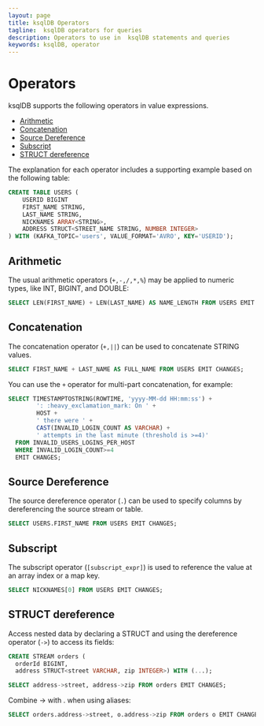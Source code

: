 ```yaml
---
layout: page
title: ksqlDB Operators
tagline:  ksqlDB operators for queries
description: Operators to use in  ksqlDB statements and queries
keywords: ksqlDB, operator
---
```


Operators
=========

ksqlDB supports the following operators in value expressions.

  - [Arithmetic](#arithmetic)
  - [Concatenation](#concatenation)
  - [Source Dereference](#source-dereference)
  - [Subscript](#subscript)
  - [STRUCT dereference](#struct-dereference)

The explanation for each operator includes a supporting example based on
the following table:

```sql
CREATE TABLE USERS (
    USERID BIGINT
    FIRST_NAME STRING,
    LAST_NAME STRING,
    NICKNAMES ARRAY<STRING>,
    ADDRESS STRUCT<STREET_NAME STRING, NUMBER INTEGER>
) WITH (KAFKA_TOPIC='users', VALUE_FORMAT='AVRO', KEY='USERID');
```

Arithmetic
----------

The usual arithmetic operators (`+,-,/,*,%`) may be
applied to numeric types, like INT, BIGINT, and DOUBLE:

```sql
SELECT LEN(FIRST_NAME) + LEN(LAST_NAME) AS NAME_LENGTH FROM USERS EMIT CHANGES;
```

Concatenation
-------------

The concatenation operator  (`+,||`) can be used to
concatenate STRING values.

```sql
SELECT FIRST_NAME + LAST_NAME AS FULL_NAME FROM USERS EMIT CHANGES;
```

You can use the `+` operator for multi-part concatenation, for
example:

```sql
SELECT TIMESTAMPTOSTRING(ROWTIME, 'yyyy-MM-dd HH:mm:ss') +
        ': :heavy_exclamation_mark: On ' +
        HOST +
        ' there were ' +
        CAST(INVALID_LOGIN_COUNT AS VARCHAR) +
        ' attempts in the last minute (threshold is >=4)'
  FROM INVALID_USERS_LOGINS_PER_HOST
  WHERE INVALID_LOGIN_COUNT>=4
  EMIT CHANGES;
```

Source Dereference
------------------

The source dereference operator (`.`) can be used
to specify columns by dereferencing the source stream or table.

```sql
SELECT USERS.FIRST_NAME FROM USERS EMIT CHANGES;
```

Subscript
---------

The subscript operator (`[subscript_expr]`) is used to
reference the value at an array index or a map key.

```sql
SELECT NICKNAMES[0] FROM USERS EMIT CHANGES;
```

STRUCT dereference
------------------

Access nested data by declaring a STRUCT and using the
dereference operator (`->`) to access its fields:

```sql
CREATE STREAM orders (
  orderId BIGINT,
  address STRUCT<street VARCHAR, zip INTEGER>) WITH (...);

SELECT address->street, address->zip FROM orders EMIT CHANGES;
```

Combine -\> with . when using aliases:

```sql
SELECT orders.address->street, o.address->zip FROM orders o EMIT CHANGES;
```

